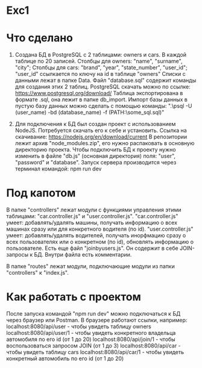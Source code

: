 # Exc1

# Что сделано
1) Создана БД в PostgreSQL с 2 таблицами: owners и cars. В каждой таблице по 20 записей.
   Столбцы для owners: "name", "surname", "city";
   Столбцы для cars: "brand", "year", "state_number", "user_id"; "user_id" ссылкается по ключу на id в таблице "owners"
   Списки с данными лежат в папке Data.
   Файл "database.sql" содержит команды для создания этих 2 таблиц.
   PostgreSQL скачать можно по ссылке: https://www.postgresql.org/download/
   Таблица экспортирована в формате .sql, она лежит в папке db_import.
   Импорт базы данных в пустую базу данных можно сделать с помощью команды:
   ".\psql -U (user_name) -bd (database_name) -f (PATH:\some_sql.sql)"

3) Для подключения к БД был создан проект с использованием NodeJS.
   Потребуется скачать его к себе и установить.
   Ссылка на скачивание: https://nodejs.org/en/download/current
   В репозитории лежит архив "node_modules.zip", его нужно распаковать в основную директорию проекта.
   Чтобы подключить БД к проекту нужно изменить в файле "db.js" (основная директория) поля: "user", "password" и "database".
   Запуск сервера производится через терминал командой: npm run dev

# Под капотом
   В папке "controllers" лежат модули с функциями управления этими таблицами: "car.controller.js" и "user.controller.js".
   "car.controller.js" умеет: добавлять/удалять машины, получать информацию о всех машинах сразу или для конкретного водителя (по id).
   "user.controller.js" умеет: добавлять/удалять водителей, получать инорфмацию сразу о всех пользователях или о конкретном (по id), обновлять информацию о пользователе.
   Есть еще файл "joinbyusers.js". Он содержит в себе JOIN-запросы к БД. Внутри файла есть комментарии.

   В папке "routes" лежат модули, подключающие модули из папки "controllers" к "index.js".

# Как работать с проектом
   После запуска командой "npm run dev" можно подключаться к БД через браузер или Postman.
   В браузере работают ссылки, например: 
   localhost:8080/api/user - чтобы увидеть таблицу owners
   localhost:8080/api/user/1 - чтобы увидеть конкретного владельца автомобиля по его id (от 1 до 20)
   localhost:8080/api/join/1 - чтобы воспользоваться запросом JOIN (от 1 до 3)
   localhost:8080/api/car - чтобы увидеть таблицу cars
   localhost:8080/api/car/1 - чтобы увидеть конкретный автомобиль по его id (от 1 до 20)

